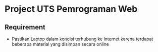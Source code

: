 # Project UTS Pemrograman Web 
## Requirement
* Pastikan Laptop dalam kondisi terhubung ke Internet karena terdapat beberapa material yang disimpan secara online